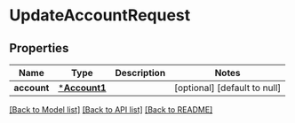 # UpdateAccountRequest

## Properties
Name | Type | Description | Notes
------------ | ------------- | ------------- | -------------
**account** | [***Account1**](Account1.md) |  | [optional] [default to null]

[[Back to Model list]](../README.md#documentation-for-models) [[Back to API list]](../README.md#documentation-for-api-endpoints) [[Back to README]](../README.md)


